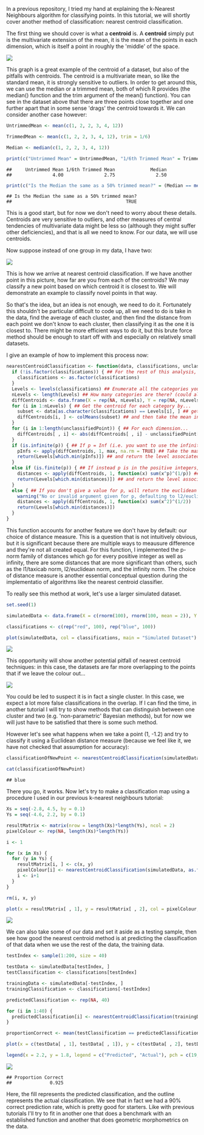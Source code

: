 In a previous repository, I tried my hand at explaining the k-Nearest Neighbours algorithm for classifying points. In this tutorial, we will shortly cover another method of classification: nearest centroid classification.

The first thing we should cover is what a **centroid** is. A **centroid** simply put is the multivariate extension of the mean, it is the mean of the points in each dimension, which is itself a point in roughly the 'middle' of the space.

![](nearestCentroidClassifier_files/figure-markdown_github/centroidvis-1.png)

This graph is a great example of the centroid of a dataset, but also of the pitfalls with centroids. The centroid is a multivariate mean, so like the standard mean, it is strongly sensitive to outliers. In order to get around this, we can use the median or a trimmed mean, both of which R provides (the median() function and the trim argument of the mean() function). You can see in the dataset above that there are three points close together and one further apart that in some sense 'drags' the centroid towards it. We can consider another case however:

``` r
UntrimmedMean <- mean(c(1, 2, 2, 3, 4, 12))

TrimmedMean <- mean(c(1, 2, 2, 3, 4, 12), trim = 1/6)

Median <- median(c(1, 2, 2, 3, 4, 12))

print(c("Untrimmed Mean" = UntrimmedMean, "1/6th Trimmed Mean" = TrimmedMean, "Median" = Median))
```

    ##     Untrimmed Mean 1/6th Trimmed Mean             Median 
    ##               4.00               2.75               2.50

``` r
print(c("Is the Median the same as a 50% trimmed mean?" = (Median == mean(c(1, 2, 2, 3, 4, 12), trim = 1/2))))
```

    ## Is the Median the same as a 50% trimmed mean? 
    ##                                          TRUE

This is a good start, but for now we don't need to worry about these details. Centroids are very sensitive to outliers, and other measures of central tendencies of multivariate data might be less so (although they might suffer other deficiencies), and that is all we need to know. For our data, we will use centroids.

Now suppose instead of one group in my data, I have two:

![](nearestCentroidClassifier_files/figure-markdown_github/twocluster-1.png)

This is how we arrive at nearest centroid classification. If we have another point in this picture, how far are you from each of the centroids? We may classify a new point based on which centroid it is closest to. We will demonstrate an example to classify novel points in that way.

So that's the idea, but an idea is not enough, we need to do it. Fortunately this shouldn't be particular difficult to code up, all we need to do is take in the data, find the average of each cluster, and then find the distance from each point we don't know to each cluster, then classifying it as the one it is closest to. There might be more efficient ways to do it, but this brute force method should be enough to start off with and especially on relatively small datasets.

I give an example of how to implement this process now:

``` r
nearestCentroidClassification <- function(data, classifications, unclassifiedPoint, p = c(1, 2, Inf)) {
  if (!is.factor(classifications)) { ## For the rest of this analysis, we'll use factors
    classifications <- as.factor(classifications)
  }
  Levels <- levels(classifications) ## Enumerate all the categories you can classify as
  nLevels <- length(Levels) ## How many categories are there? (could also use nlevels)
  diffCentroids <- data.frame(X = rep(NA, nLevels), Y = rep(NA, nLevels)) ## Pre-allocate memory
  for (i in 1:nLevels) { ## Get the centroid for each category by...
    subset <- data[as.character(classifications) == Levels[i], ] ## getting the group associated with a category,
    diffCentroids[i, ] <- colMeans(subset) ## and then take the mean in each dimension.
  }
  for (i in 1:length(unclassifiedPoint)) { ## For each dimension...
    diffCentroids[ , i] <- abs(diffCentroids[ , i] - unclassifiedPoint[i]) ## Find the absolute difference between that dimension of the centroid and that dimension of the unclassified point.
  }
  if (is.infinite(p)) { ## If p = Inf (i.e. you want to use the infinity norm)...
    pInfs <- apply(diffCentroids, 1, max, na.rm = TRUE) ## Take the maximum of the absolute differences for each centroid,
    return(Levels[which.min(pInfs)]) ## and return the level associated with the minimum distance.
  }
  else if (is.finite(p)) { ## If instead p is in the positive integers, 
    distances <- apply(diffCentroids, 1, function(x) sum(x^p)^(1/p)) ## Take the p-norm of the absolute differences with each centroid, 
    return(Levels[which.min(distances)]) ## and return the level associated with the minimum.
  }
  else { ## If you don't give a value for p, will return the euclidean norm.
    warning("No or invalid argument given for p, defaulting to l2/euclidean distances.")
    distances <- apply(diffCentroids, 1, function(x) sum(x^2)^(1/2))
    return(Levels[which.min(distances)])
  }
}
```

This function accounts for another feature we don't have by default: our choice of distance measure. This is a question that is not intuitively obvious, but it is significant because there are multiple ways to meausure difference and they're not all created equal. For this function, I implemented the p-norm family of distances which go for every positive integer as well as infinity, there are some distances that are more significant than others, such as the l1/taxicab norm, l2/euclidean norm, and the infinity norm. The choice of distance measure is another essential conceptual question during the implementatio of algorithms like the nearest centroid classifier.

To really see this method at work, let's use a larger simulated dataset.

``` r
set.seed(1)

simulatedData <- data.frame(X = c(rnorm(100), rnorm(100, mean = 2)), Y = c(rnorm(100), rnorm(100, mean = -2)))

classifications <- c(rep("red", 100), rep("blue", 100))

plot(simulatedData, col = classifications, main = "Simulated Dataset")
```

![](nearestCentroidClassifier_files/figure-markdown_github/unnamed-chunk-1-1.png)

This opportunity will show another potential pitfall of nearest centroid techniques: in this case, the datasets are far more overlapping to the points that if we leave the colour out...

![](nearestCentroidClassifier_files/figure-markdown_github/unnamed-chunk-2-1.png)

You could be led to suspect it is in fact a single cluster. In this case, we expect a lot more false classifications in the overlap. If I can find the time, in another tutorial I will try to show methods that can distinguish between one cluster and two (e.g. 'non-parametric' Bayesian methods), but for now we will just have to be satisfied that there is some such method.

However let's see what happens when we take a point (1, -1.2) and try to classify it using a Euclidean distance measure (because we feel like it, we have not checked that assumption for accuracy):

``` r
classificationOfNewPoint <- nearestCentroidClassification(simulatedData, as.factor(classifications), unclassifiedPoint = c(1, -1.2), p = 2)

cat(classificationOfNewPoint)
```

    ## blue

There you go, it works. Now let's try to make a classification map using a procedure I used in our previous k-nearest neighbours tutorial:

``` r
Xs = seq(-2.8, 4.5, by = 0.1)
Ys = seq(-4.6, 2.2, by = 0.1)

resultMatrix <- matrix(nrow = length(Xs)*length(Ys), ncol = 2)
pixelColour <- rep(NA, length(Xs)*length(Ys))

i <- 1

for (x in Xs) {
  for (y in Ys) {
    resultMatrix[i, ] <- c(x, y)
    pixelColour[i] <- nearestCentroidClassification(simulatedData, as.factor(classifications), unclassifiedPoint = c(x, y), p = 2)
    i <- i+1
  }
}

rm(i, x, y)

plot(x = resultMatrix[ , 1], y = resultMatrix[ , 2], col = pixelColour, cex = 0.1, xlab = "X", ylab = "Y", main = "Classification Map")
```

![](nearestCentroidClassifier_files/figure-markdown_github/unnamed-chunk-3-1.png)

We can also take some of our data and set it aside as a testing sample, then see how good the nearest centroid method is at predicting the classification of that data when we use the rest of the data, the training data.

``` r
testIndex <- sample(1:200, size = 40)

testData <- simulatedData[testIndex, ]
testClassification <- classifications[testIndex]

trainingData <- simulatedData[-testIndex, ]
trainingClassification <- classifications[-testIndex]

predictedClassification <- rep(NA, 40)

for (i in 1:40) {
  predictedClassification[i] <- nearestCentroidClassification(trainingData, as.factor(trainingClassification), unclassifiedPoint = unlist(testData[i, ]), p = 2)
}

proportionCorrect <- mean(testClassification == predictedClassification)

plot(x = c(testData[ , 1], testData[ , 1]), y = c(testData[ , 2], testData[ , 2]), col = c(predictedClassification, testClassification), cex = c(rep(0.5, 40), rep(1, 40)), pch = c(rep(19, 40), rep(1, 40)), xlab = "X", ylab = "Y")

legend(x = 2.2, y = 1.8, legend = c("Predicted", "Actual"), pch = c(19, 1))
```

![](nearestCentroidClassifier_files/figure-markdown_github/testtrain-1.png)

    ## Proportion Correct 
    ##              0.925

Here, the fill represents the predicted classification, and the outline represents the actual classification. We see that in fact we had a 90% correct prediction rate, which is pretty good for starters. Like with previous tutorials I'll try to fit in another one that does a benchmark with an established function and another that does geometric morphometrics on the data.
